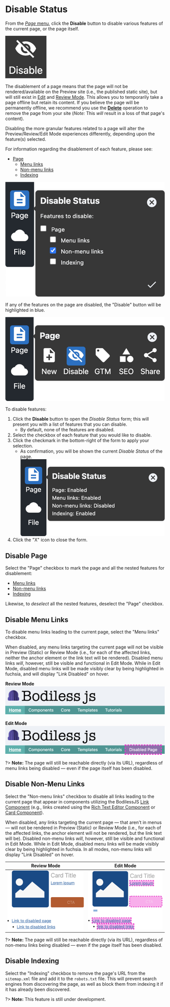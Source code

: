 # Disable Status

From the [_Page_ menu](../), click the **Disable** button to disable various features of
the current page, or the page itself.

![Disable icon](./assets/PageDisableIcon.jpg ':size=60')

The disablement of a page means that the page will not be rendered/available on the Preview site
(i.e., the published static site), but will still exist in [Edit](../../#edit-mode) and [Review
Mode](../../#review-mode). This allows you to temporarily take a page offline but retain its
content. If you believe the page will be permanently offline, we recommend you use the
[**Delete**](../Delete/) operation to remove the page from your site (_Note:_ This _will_ result in
a loss of that page's content).

Disabling the more granular features related to a page will alter the Preview/Review/Edit Mode
experiences differently, depending upon the feature(s) selected.

For information regarding the disablement of each feature, please see:

* [Page](#disable-page)
  * [Menu links](#disable-menu-links)
  * [Non-menu links](#disable-non-menu-links)
  * [Indexing](#disable-indexing)

![Disable Status submenu - Features to disable](./assets/PageFeaturesToDisable.jpg ':size=50%')

If any of the features on the page are disabled, the "Disable" button will be highlighted in blue.

![Highlighted "Disable" button](./assets/PageDisabled.jpg ':size=50%')

To disable features:

01. Click the **Disable** button to open the _Disable Status_ form; this will present you with
    a list of features that you can disable.
    * By default, none of the features are disabled.
01. Select the checkbox of each feature that you would like to disable.
01. Click the checkmark in the bottom-right of the form to apply your selection.
    * As confirmation, you will be shown the current _Disable Status_ of the page.  
      ![Disable Status confirmation](./assets/PageDisableStatus.jpg ':size=50%')
01. Click the "X" icon to close the form.

## Disable Page

Select the "Page" checkbox to mark the page and all the nested features for disablement:

* [Menu links](#disable-menu-links)
* [Non-menu links](#disable-non-menu-links)
* [Indexing](#disable-indexing)

Likewise, to _deselect_ all the nested features, deselect the "Page" checkbox.

## Disable Menu Links

To disable menu links leading to the current page, select the "Menu links" checkbox.

When disabled, any menu links targeting the current page will not be visible in Preview (Static) or
Review Mode (i.e., for each of the affected links, neither the anchor element or the link text will
be rendered). Disabled menu links _will_, however, still be visible and functional in Edit Mode.
While in Edit Mode, disabled menu links will be made visibly clear by being highlighted in fuchsia,
and will display "Link Disabled" on hover.

**Review Mode**  
![Disabled menu link - Review Mode](./assets/DisabledMenuLinkReviewMode.jpg)

**Edit Mode**  
![Disabled menu link - Edit Mode](./assets/DisabledMenuLinkEditMode.jpg)

?> **Note:** The page will still be reachable directly (via its URL), regardless of menu links being
disabled — even if the page itself has been disabled.

## Disable Non-Menu Links

Select the "Non-menu links" checkbox to disable all links leading to the current page that appear in
components utilizing the BodilessJS [Link Component](/Components/Link) (e.g., links created using
the [Rich Text Editor Component](/Components/RichText) or [Card Component](/Components/Card)).

When disabled, any links targeting the current page — that aren't in menus — will not be rendered in
Preview (Static) or Review Mode (i.e., for each of the affected links, the anchor element will not
be rendered, but the link text will be). Disabled non-menu links _will_, however, still be visible
and functional in Edit Mode. While in Edit Mode, disabled menu links will be made visibly clear by
being highlighted in fuchsia. In all modes, non-menu links will display "Link Disabled" on hover.

| Review Mode | Edit Mode |
| ----------- | --------- |
| ![Disabled non-menu link - Review Mode](./assets/DisabledNonMenuLinkReviewMode.jpg) | ![Disabled non-menu link - Edit Mode](./assets/DisabledNonMenuLinkEditMode.jpg) |

?> **Note:** The page will still be reachable directly (via its URL), regardless of non-menu links
being disabled — even if the page itself has been disabled.

## Disable Indexing

Select the "Indexing" checkbox to remove the page's URL from the `sitemap.xml` file and add it to
the `robots.txt` file. This will prevent search engines from discovering the page, as well as block
them from indexing it if it has already been discovered.

?> **Note:** This feature is still under development.
